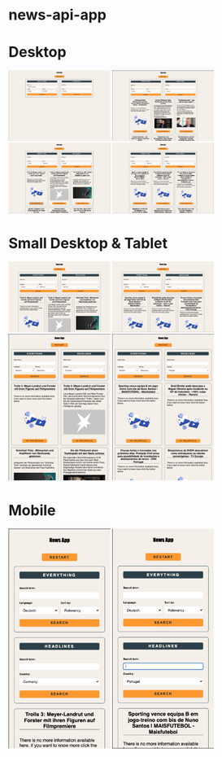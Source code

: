 # news-api-app

# Desktop

<div>
<img src="/assets/img/readme1.png" alt="readme" width="200px">
<img src="/assets/img/readme2.png" alt="readme" width="200px">
<img src="/assets/img/readme3.png" alt="readme" width="200px">
<img src="/assets/img/readme11.png" alt="readme" width="200px">
</div>

# Small Desktop & Tablet

<div>
<img src="/assets/img/readme4.png" alt="readme" width="200px">
<img src="/assets/img/readme10.png" alt="readme" width="200px">
<img src="/assets/img/readme5.png" alt="readme" width="200px">
<img src="/assets/img/readme8.png" alt="readme" width="200px">
</div>

# Mobile

<div>
<img src="/assets/img/readme6.png" alt="readme" width="200px">
<img src="/assets/img/readme7.png" alt="readme" width="200px">
</div>
